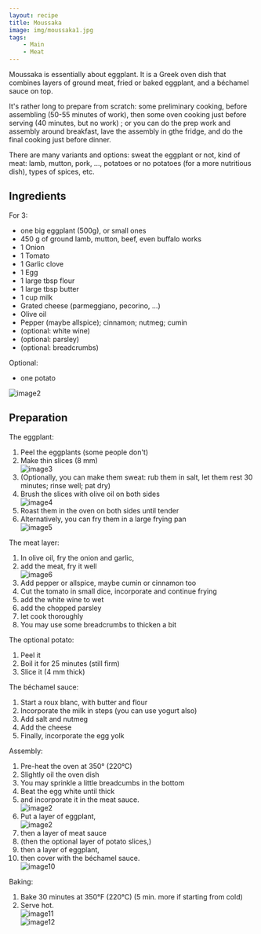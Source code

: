 ```yaml
---
layout: recipe
title: Moussaka
image: img/moussaka1.jpg  
tags:
    - Main
    - Meat
---
```

Moussaka is essentially about eggplant. It is a Greek oven dish that combines layers of ground meat, fried or baked eggplant, and a béchamel sauce on top.

It's rather long to prepare from scratch: some preliminary cooking, before assembling (50-55 minutes of work), then some oven cooking just before serving (40 minutes, but no work) ; or you can do the prep work and assembly around breakfast, lave the assembly in gthe fridge, and do the final cooking just before dinner.

There are many variants and options: sweat the eggplant or not, kind of meat: lamb, mutton, pork, ..., potatoes or no potatoes (for a more nutritious dish), types of spices, etc.

## Ingredients

For 3:   
* one big eggplant (500g), or small ones  
* 450 g of ground lamb, mutton, beef, even buffalo works  
* 1 Onion  
* 1 Tomato  
* 1 Garlic clove   
* 1 Egg   
* 1 large tbsp flour  
* 1 large tbsp butter  
* 1 cup milk  
* Grated cheese (parmeggiano, pecorino, ...)  
* Olive oil  
* Pepper (maybe allspice); cinnamon; nutmeg; cumin  
* (optional: white wine)  
* (optional: parsley)   
* (optional: breadcrumbs)   

Optional:  
* one potato

![image2](img/moussaka2.jpg)

## Preparation

The eggplant:  
1. Peel the eggplants (some people don't)    
2. Make thin slices (8 mm)   
![image3](img/moussaka3.jpg)   
3. (Optionally, you can make them sweat: rub them in salt, let them rest 30 minutes; rinse well; pat dry)  
4. Brush the slices with olive oil on both sides    
![image4](img/moussaka4.jpg)  
5. Roast them in the oven on both sides until tender  
6. Alternatively, you can fry them in a large frying pan  
![image5](img/moussaka5.jpg)  

The meat layer:  
1. In olive oil, fry the onion and garlic,  
2. add the meat, fry it well   
![image6](img/moussaka6.jpg)  
3. Add pepper or allspice, maybe cumin or cinnamon too  
4. Cut the tomato in small dice, incorporate and continue frying  
5. add the white wine to wet  
6. add the chopped parsley  
7. let cook thoroughly  
8. You may use some breadcrumbs to thicken a bit  

The optional potato:  
1. Peel it  
2. Boil it for 25 minutes (still firm)  
3. Slice it (4 mm thick)  

The béchamel sauce:  
1. Start a roux blanc, with butter and flour  
2. Incorporate the milk in steps (you can use yogurt also)  
3. Add salt and nutmeg  
4. Add the cheese  
4. Finally, incorporate the egg yolk  

Assembly:  
1. Pre-heat the oven at 350° (220°C)  
2. Slightly oil the oven dish  
2. You may sprinkle a little breadcumbs in the bottom  
2. Beat the egg white until thick  
2. and incorporate it in the meat sauce.  
![image2](img/moussaka7.jpg)  
3. Put a layer of eggplant,   
![image2](img/moussaka8.jpg)  
4. then a layer of meat sauce  
5. (then the optional layer of potato slices,)  
5. then a layer of eggplant,    
6. then cover with the béchamel sauce.  
![image10](img/moussaka10.jpg)  

Baking:  
1. Bake 30 minutes at 350°F (220°C) (5 min. more if starting from cold)  
2. Serve hot.  
![image11](img/moussaka12.jpg)  
![image12](img/moussaka13.jpg)  




